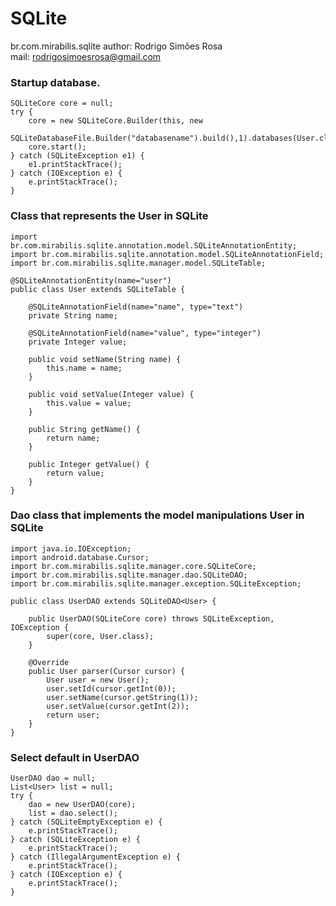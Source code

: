 SQLite
============================================================
br.com.mirabilis.sqlite
author: Rodrigo Simões Rosa		
mail: rodrigosimoesrosa@gmail.com

### Startup database.				

    SQLiteCore core = null;
	try {
		core = new SQLiteCore.Builder(this, new
		SQLiteDatabaseFile.Builder("databasename").build(),1).databases(User.class).build();
		core.start();
	} catch (SQLiteException e1) {
		e1.printStackTrace();
	} catch (IOException e) {
		e.printStackTrace();
	}
	
### Class that represents the User in SQLite

	import br.com.mirabilis.sqlite.annotation.model.SQLiteAnnotationEntity;
	import br.com.mirabilis.sqlite.annotation.model.SQLiteAnnotationField;
	import br.com.mirabilis.sqlite.manager.model.SQLiteTable;
	
	@SQLiteAnnotationEntity(name="user")
	public class User extends SQLiteTable {
	
		@SQLiteAnnotationField(name="name", type="text")
		private String name;
	
		@SQLiteAnnotationField(name="value", type="integer")
		private Integer value;
	
		public void setName(String name) {
			this.name = name;
		}
	
		public void setValue(Integer value) {
			this.value = value;
		}
	
		public String getName() {
			return name;
		}
	
		public Integer getValue() {
			return value;
		}
	}		
	
### Dao class that implements the model manipulations User in SQLite

	import java.io.IOException;
	import android.database.Cursor;
	import br.com.mirabilis.sqlite.manager.core.SQLiteCore;
	import br.com.mirabilis.sqlite.manager.dao.SQLiteDAO;
	import br.com.mirabilis.sqlite.manager.exception.SQLiteException;
	
	public class UserDAO extends SQLiteDAO<User> {
		
		public UserDAO(SQLiteCore core) throws SQLiteException, IOException {
			super(core, User.class);
		}
		
		@Override
		public User parser(Cursor cursor) {
			User user = new User();
			user.setId(cursor.getInt(0));
			user.setName(cursor.getString(1));
			user.setValue(cursor.getInt(2));
			return user;
		}
	}
	
### Select default in UserDAO

	UserDAO dao = null;
	List<User> list = null;
	try {
		dao = new UserDAO(core);
		list = dao.select();
	} catch (SQLiteEmptyException e) {
		e.printStackTrace();
	} catch (SQLiteException e) {
		e.printStackTrace();
	} catch (IllegalArgumentException e) {
		e.printStackTrace();
	} catch (IOException e) {
		e.printStackTrace();
	}	
